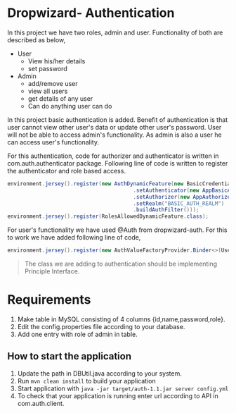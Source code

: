 # Dropwizard- Authentication

In this project we have two roles, admin and user. Functionality of both are described as below,

* User
  * View his/her details
  * set password
* Admin
  * add/remove user
  * view all users
  * get details of any user
  * Can do anything user can do



In this project basic authentication is added. Benefit of authentication is that user cannot view other user's data or update other user's password. User will not be able to access admin's functionality. As admin is also a user he can access user's functionality.



For this authentication, code for authorizer and authenticator is written in com.auth.authenticator package. Following line of code is written to register the authenticator and role based access.



```java
environment.jersey().register(new AuthDynamicFeature(new BasicCredentialAuthFilter.Builder<User>()
                                        .setAuthenticator(new AppBasicAuthenticator())
                                        .setAuthorizer(new AppAuthorizer())
                                        .setRealm("BASIC_AUTH_REALM")
                                        .buildAuthFilter()));
environment.jersey().register(RolesAllowedDynamicFeature.class);
```



For user's functionality we have used @Auth from dropwizard-auth. For this to work we have added following line of code,



```java
environment.jersey().register(new AuthValueFactoryProvider.Binder<>(User.class));
```



> The class we are adding to authentication should be implementing Principle Interface.



# Requirements

1. Make table in MySQL consisting of 4 columns {id,name,password,role\}​.
2. Edit the config.properties file according to your database.
3. Add one entry with role of admin in table.

How to start the application
---

1. Update the path in DBUtil.java according to your system.
1. Run `mvn clean install` to build your application
1. Start application with `java -jar target/auth-1.1.jar server config.yml`
1. To check that your application is running enter url according to API in com.auth.client.